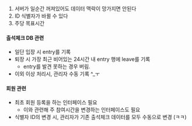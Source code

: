 1. 서버가 일순간 꺼져있어도 데이터 맥락이 망가지면 안된다
2. ID 식별자가 바뀔 수 있다
3. 주당 목표시간


#### 출석체크 DB 관련
- 일단 입장 시 entry를 기록
- 퇴장 시 가장 최근 비어있는 24시간 내 entry 행에 leave를 기록
	- entry를 발견 못하는 경우 버림.
- 이외 이상 처리시, 관리자 수동 기록 ^\_ㅜ

#### 회원 관련
- 최초 회원 등록을 하는 인터페이스 필요
	- 이와 관련해 주 참여시간을 변경하는 인터페이스도 필요
- 식별자 ID의 변경 시, 관리자가 기존 출석체크 데이터를 모두 수동으로 변경 (ㅋㅋ)

